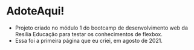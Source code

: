 # AdoteAqui!

* Projeto criado no módulo 1 do bootcamp de desenvolvimento web da Resilia Educação para testar os conhecimentos de flexbox.
* Essa foi a primeira página que eu criei, em agosto de 2021. 
